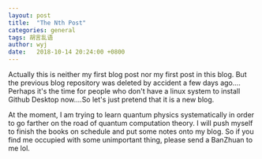 ```yaml
---
layout: post
title:  "The Nth Post"
categories: general
tags: 胡言乱语
author: wyj
date:   2018-10-14 20:24:00 +0800
---
```

Actually this is neither my first blog post nor my first post in this blog. But the previous blog repository was deleted by accident a few days ago.... Perhaps it's the time for people who don't have a linux system to install Github Desktop now....So let's just pretend that it is a new blog.

At the moment, I am trying to learn quantum physics systematically in order to go farther on the road of quantum computation theory. I will push myself to finish the books on schedule and put some notes onto my blog. So if you find me occupied with some unimportant thing, please send a BanZhuan to me lol.